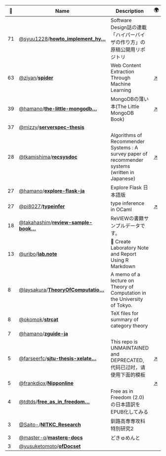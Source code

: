 |:star2: | Name | Description | 🌍|
|---|---|---|---|
|71|[@syuu1228](https://github.com/syuu1228)/[**howto_implement_hy…**](https://github.com/syuu1228/howto_implement_hypervisor)|Software Design誌の連載「ハイパーバイザの作り方」の原稿公開用リポジトリ||
|63|[@ziyan](https://github.com/ziyan)/[**spider**](https://github.com/ziyan/spider)|Web Content Extraction Through Machine Learning|[:arrow_upper_right:](https://www.ziyan.net/2014/04/web-content-extraction-through-machine-learning/)|
|39|[@hamano](https://github.com/hamano)/[**the-little-mongodb…**](https://github.com/hamano/the-little-mongodb-book)|MongoDBの薄い本(The Little MongoDB Book)|[:arrow_upper_right:](http://www.cuspy.org/diary/2012-04-17)|
|37|[@mizzy](https://github.com/mizzy)/[**serverspec-thesis**](https://github.com/mizzy/serverspec-thesis)|||
|28|[@tkamishima](https://github.com/tkamishima)/[**recsysdoc**](https://github.com/tkamishima/recsysdoc)|Algorithms of Recommender Systems : A survey paper of recommender systems (written in Japanese)|[:arrow_upper_right:](http://www.kamishima.net/archive/recsysdoc.pdf)|
|27|[@hamano](https://github.com/hamano)/[**explore-flask-ja**](https://github.com/hamano/explore-flask-ja)|Explore Flask 日本語版||
|27|[@pi8027](https://github.com/pi8027)/[**typeinfer**](https://github.com/pi8027/typeinfer)|type inference in OCaml|[:arrow_upper_right:](https://github.com/pi8027/typeinfer)|
|18|[@takahashim](https://github.com/takahashim)/[**review-sample-book…**](https://github.com/takahashim/review-sample-book)|ReVIEWの書籍サンプルデータです。||
|13|[@uribo](https://github.com/uribo)/[**lab.note**](https://github.com/uribo/lab.note)|:notebook_with_decorative_cover: Create Laboratory Note and Report Using R Markdown||
|8|[@laysakura](https://github.com/laysakura)/[**TheoryOfComputatio…**](https://github.com/laysakura/TheoryOfComputation)|A memo of a lecture on Theory of Computation in the University of Tokyo.||
|8|[@okomok](https://github.com/okomok)/[**strcat**](https://github.com/okomok/strcat)|TeX files for summary of category theory||
|7|[@hamano](https://github.com/hamano)/[**zguide-ja**](https://github.com/hamano/zguide-ja)|||
|5|[@farseerfc](https://github.com/farseerfc)/[**sjtu-thesis-xelate…**](https://github.com/farseerfc/sjtu-thesis-xelatex)|This repo is UNMAINTAINED and DEPRECATED, 代码已过时，请使用下面的模板|[:arrow_upper_right:](https://github.com/weijianwen/sjtu-thesis-template-latex)|
|5|[@frankdiox](https://github.com/frankdiox)/[**Nipponline**](https://github.com/frankdiox/Nipponline)||[:arrow_upper_right:](nipponline.wordpress.com)|
|4|[@tdtds](https://github.com/tdtds)/[**free_as_in_freedom…**](https://github.com/tdtds/free_as_in_freedom_2.0_ja)|Free as in Freedom (2.0)の日本語訳をEPUB化してみる||
|3|[@Saito-](https://github.com/Saito-)/[**NITKC_Research**](https://github.com/Saito-/NITKC_Research)|釧路高専専攻科 特別研究2||
|3|[@master-q](https://github.com/master-q)/[**masterq-docs**](https://github.com/master-q/masterq-docs)|どきゅめんと||
|3|[@yusuketomoto](https://github.com/yusuketomoto)/[**ofDocset**](https://github.com/yusuketomoto/ofDocset)|||

